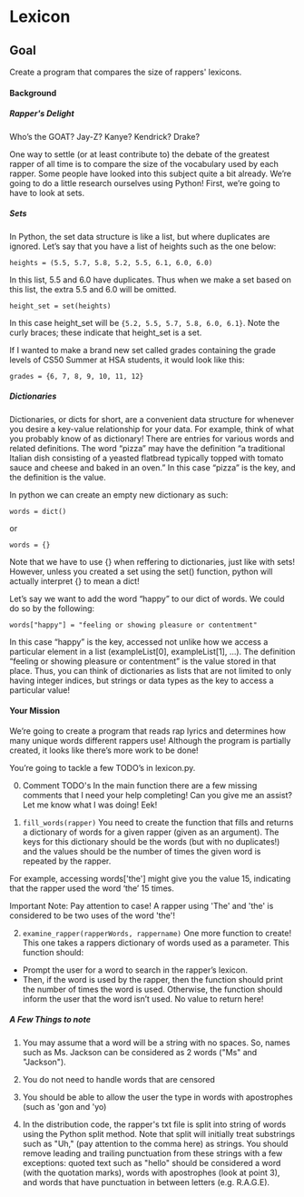 
# Lexicon 

## Goal
Create a program that compares the size of rappers' lexicons. 

#### Background 

##### Rapper's Delight 
Who’s the GOAT? Jay-Z? Kanye? Kendrick? Drake?

One way to settle (or at least contribute to) the debate of the greatest rapper 
of all time is to compare the size of the vocabulary used by each rapper. 
Some people have looked into this subject quite a bit already. We’re going to do a 
little research ourselves using Python! First, we’re going to have to look at sets.

##### Sets 
In Python, the set data structure is like a list, but where duplicates are 
ignored. Let’s say that you have a list of heights such as the one below:

```
heights = (5.5, 5.7, 5.8, 5.2, 5.5, 6.1, 6.0, 6.0)
```

In this list, 5.5 and 6.0 have duplicates. Thus when we make a set based on this list, 
the extra 5.5 and 6.0 will be omitted.

```
height_set = set(heights)
```

In this case height_set will be ```{5.2, 5.5, 5.7, 5.8, 6.0, 6.1}```. Note the curly
braces; these indicate that height_set is a set.

If I wanted to make a brand new set called grades containing the grade levels of 
CS50 Summer at HSA students, it would look like this:
```
grades = {6, 7, 8, 9, 10, 11, 12}
```

##### Dictionaries 
Dictionaries, or dicts for short, are a convenient data structure for whenever 
you desire a key-value relationship for your data. For example, think of what 
you probably know of as dictionary! There are entries for various words and 
related definitions. The word “pizza” may have the definition “a traditional 
Italian dish consisting of a yeasted flatbread typically topped with tomato 
sauce and cheese and baked in an oven.” In this case “pizza” is the key, and 
the definition is the value.

In python we can create an empty new dictionary as such:
```
words = dict()
```
or 
```
words = {}
```
Note that we have to use {} when reffering to dictionaries, just like with sets! 
However, unless you created a set using the set() function, python will actually 
interpret {} to mean a dict!

Let’s say we want to add the word “happy” to our dict of words. We could do so 
by the following:
```
words["happy"] = "feeling or showing pleasure or contentment"
```

In this case “happy” is the key, accessed not unlike how we access a particular 
element in a list (exampleList[0], exampleList[1], …). The definition “feeling or 
showing pleasure or contentment” is the value stored in that place. Thus, you 
can think of dictionaries as lists that are not limited to only having integer 
indices, but strings or data types as the key to access a particular value!

#### Your Mission
We’re going to create a program that reads rap lyrics and determines how many 
unique words different rappers use! Although the program is partially created, 
it looks like there’s more work to be done!

You’re going to tackle a few TODO’s in lexicon.py.

0. Comment TODO's 
In the main function there are a few missing comments that I need your help 
completing! Can you give me an assist? Let me know what I was doing! Eek!

1. ```fill_words(rapper)```
You need to create the function that fills and returns a dictionary of words for 
a given rapper (given as an argument). The keys for this dictionary should be 
the words (but with no duplicates!) and the values should be the number of times 
the given word is repeated by the rapper.

For example, accessing words['the'] might give you the value 15, indicating that 
the rapper used the word ‘the’ 15 times.

Important Note: Pay attention to case! A rapper using 'The' and 'the' is considered
to be two uses of the word 'the'! 


2. ```examine_rapper(rapperWords, rappername)```
One more function to create! This one takes a rappers dictionary of words used as a parameter. This function should:

- Prompt the user for a word to search in the rapper’s lexicon.
- Then, if the word is used by the rapper, then the function should print the number of times the word is used.
Otherwise, the function should inform the user that the word isn’t used. No value to return here!


##### A Few Things to note 
1. You may assume that a word will be a string with no spaces. So, names such as Ms. Jackson can be considered 
as 2 words ("Ms" and "Jackson"). 

2. You do not need to handle words that are censored

3. You should be able to allow the user the type in words with apostrophes (such as 'gon and 'yo) 

4. In the distribution code, the rapper's txt file is split into string of words using the Python split method. 
Note that split will initially treat substrings such as "Uh," (pay attention to the comma here) as strings. You should 
remove leading and trailing punctuation from these strings with a few exceptions: quoted text such as "hello" should be considered
a word (with the quotation marks), words with apostrophes (look at point 3), and words that have punctuation in between letters (e.g. R.A.G.E).
